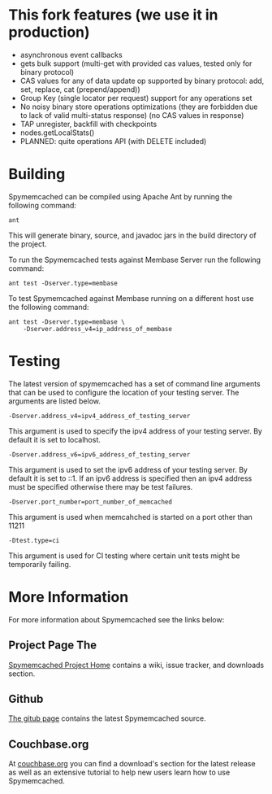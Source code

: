 # This fork features (we use it in production)

- asynchronous event callbacks
- gets bulk support (multi-get with provided cas values, tested only for binary protocol)
- CAS values for any of data update op supported by binary protocol: add, set, replace, cat (prepend/append))
- Group Key (single locator per request) support for any operations set
- No noisy binary store operations optimizations (they are forbidden due to lack of valid multi-status response) 
(no CAS values in response)
- TAP unregister, backfill with checkpoints
- nodes.getLocalStats()
- PLANNED: quite operations API (with DELETE included)

# Building

Spymemcached can be compiled using Apache Ant by running the following
command:

    ant

This will generate binary, source, and javadoc jars in the build
directory of the project.

To run the Spymemcached tests against Membase Server run the
following command:

    ant test -Dserver.type=membase

To test Spymemcached against Membase running on a different host
use the following command:

    ant test -Dserver.type=membase \
        -Dserver.address_v4=ip_address_of_membase

# Testing

The latest version of spymemcached has a set of command line arguments
that can be used to configure the location of your testing server. The
arguments are listed below.

    -Dserver.address_v4=ipv4_address_of_testing_server

This argument is used to specify the ipv4 address of your testing
server. By default it is set to localhost.

    -Dserver.address_v6=ipv6_address_of_testing_server

This argument is used to set the ipv6 address of your testing server.
By default it is set to ::1. If an ipv6 address is specified then an
ipv4 address must be specified otherwise there may be test failures.

    -Dserver.port_number=port_number_of_memcached

This argument is used when memcahched is started on a port other than
11211

    -Dtest.type=ci

This argument is used for CI testing where certain unit tests might
be temporarily failing.

# More Information

For more information about Spymemcached see the links below:

## Project Page The

[Spymemcached Project Home](http://code.google.com/p/spymemcached/)
contains a wiki, issue tracker, and downloads section.

## Github

[The gitub page](http://github.com/dustin/java-memcached-client)
contains the latest Spymemcached source.

## Couchbase.org

At [couchbase.org](http://www.couchbase.org/code/couchbase/java) you
can find a download's section for the latest release as well as an
extensive tutorial to help new users learn how to use Spymemcached.
